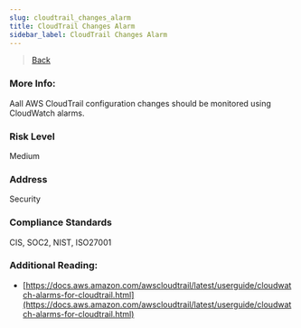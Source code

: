 ```yaml
---
slug: cloudtrail_changes_alarm
title: CloudTrail Changes Alarm
sidebar_label: CloudTrail Changes Alarm
---
```

> [Back](../../cloudwatchmonitoring)

### More Info:
Aall AWS CloudTrail configuration changes should be monitored using CloudWatch alarms.

### Risk Level
Medium

### Address
Security

### Compliance Standards
CIS, SOC2, NIST, ISO27001

### Additional Reading:
- [https://docs.aws.amazon.com/awscloudtrail/latest/userguide/cloudwatch-alarms-for-cloudtrail.html](https://docs.aws.amazon.com/awscloudtrail/latest/userguide/cloudwatch-alarms-for-cloudtrail.html) 

